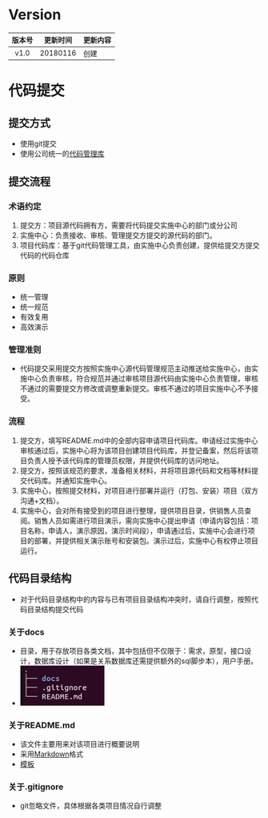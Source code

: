 # Version
|版本号|更新时间 | 更新内容 |
|:----:|:----:|:----|
| v1.0 | 20180116 | 创建 |

# 代码提交
## 提交方式
- 使用git提交
- 使用公司统一的[代码管理库](https://code.clouderwork.com)

## 提交流程
### 术语约定
1. 提交方：项目源代码拥有方，需要将代码提交实施中心的部门或分公司
2. 实施中心：负责接收、审核、管理提交方提交的源代码的部门。
3. 项目代码库：基于git代码管理工具，由实施中心负责创建，提供给提交方提交代码的代码仓库

### 原则
- 统一管理
- 统一规范
- 有效复用
- 高效演示

### 管理准则
- 代码提交采用提交方按照实施中心源代码管理规范主动推送给实施中心，由实施中心负责审核，符合规范并通过审核项目源代码由实施中心负责管理，审核不通过的需要提交方修改或调整重新提交。审核不通过的项目实施中心不予接受。

### 流程
1. 提交方，填写README.md中的全部内容申请项目代码库。申请经过实施中心审核通过后，实施中心将为该项目创建项目代码库，并登记备案，然后将该项目负责人授予该代码库的管理员权限，并提供代码库的访问地址。
2. 提交方，按照该规范的要求，准备相关材料，并将项目源代码和文档等材料提交代码库。并通知实施中心。
3. 实施中心，按照提交材料，对项目进行部署并运行（打包、安装）项目（双方沟通+文档）。
4. 实施中心，会对所有接受到的项目进行整理，提供项目目录，供销售人员查阅。销售人员如需进行项目演示，需向实施中心提出申请（申请内容包括：项目名称，申请人，演示原因，演示时间段），申请通过后，实施中心会进行项目的部署，并提供相关演示账号和安装包。演示过后，实施中心有权停止项目运行。

## 代码目录结构
- 对于代码目录结构中的内容与已有项目目录结构冲突时，请自行调整，按照代码目录结构提交代码

### 关于docs
- 目录，用于存放项目各类文档，其中包括但不仅限于：需求，原型，接口设计，数据库设计（如果是关系数据库还需提供额外的sql脚步本），用户手册。
- ![目录结构](
images/tree.png)

### 关于README.md
- 该文件主要用来对该项目进行概要说明
- 采用[Markdown](https://www.appinn.com/markdown/)格式
- [模板](README.template.md)

### 关于.gitignore
- git忽略文件，具体根据各类项目情况自行调整
